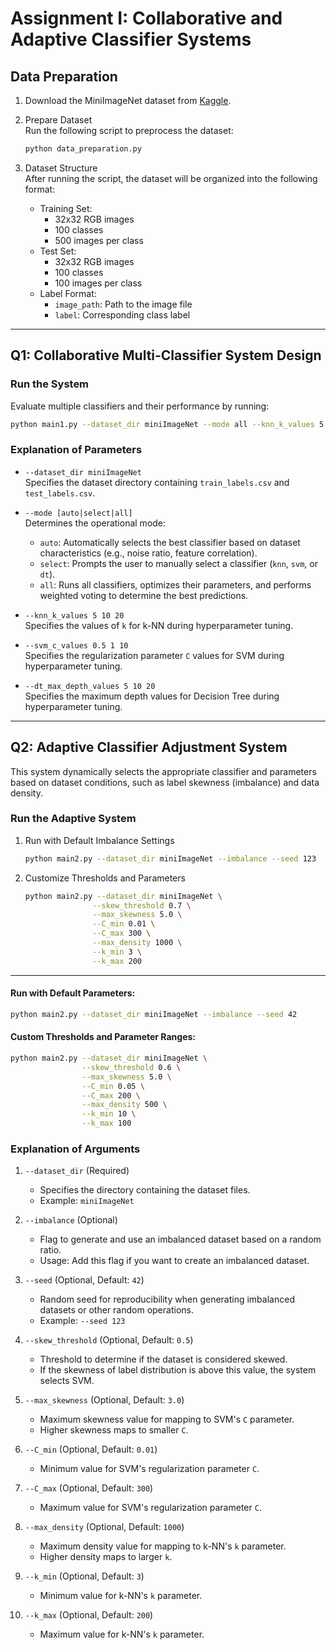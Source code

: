 # Assignment I: Collaborative and Adaptive Classifier Systems


## Data Preparation

1. Download the MiniImageNet dataset from [Kaggle](https://www.kaggle.com/datasets/arjunashok33/miniimagenet/data).

2. Prepare Dataset  
   Run the following script to preprocess the dataset:
   ```bash
   python data_preparation.py
   ```

3. Dataset Structure  
   After running the script, the dataset will be organized into the following format:
   - Training Set:  
     - 32x32 RGB images  
     - 100 classes  
     - 500 images per class  
   - Test Set:  
     - 32x32 RGB images  
     - 100 classes  
     - 100 images per class  
   - Label Format:  
     - `image_path`: Path to the image file  
     - `label`: Corresponding class label  

---

## Q1: Collaborative Multi-Classifier System Design

### Run the System
Evaluate multiple classifiers and their performance by running:
```bash
python main1.py --dataset_dir miniImageNet --mode all --knn_k_values 5 10 20 --svm_c_values 0.5 1 10 --dt_max_depth_values 5 10 20
```

### Explanation of Parameters

- `--dataset_dir miniImageNet`  
  Specifies the dataset directory containing `train_labels.csv` and `test_labels.csv`.

- `--mode [auto|select|all]`  
  Determines the operational mode:
  - `auto`: Automatically selects the best classifier based on dataset characteristics (e.g., noise ratio, feature correlation).
  - `select`: Prompts the user to manually select a classifier (`knn`, `svm`, or `dt`).
  - `all`: Runs all classifiers, optimizes their parameters, and performs weighted voting to determine the best predictions.

- `--knn_k_values 5 10 20`  
  Specifies the values of `k` for k-NN during hyperparameter tuning.

- `--svm_c_values 0.5 1 10`  
  Specifies the regularization parameter `C` values for SVM during hyperparameter tuning.

- `--dt_max_depth_values 5 10 20`  
  Specifies the maximum depth values for Decision Tree during hyperparameter tuning.

---

## Q2: Adaptive Classifier Adjustment System

This system dynamically selects the appropriate classifier and parameters based on dataset conditions, such as label skewness (imbalance) and data density.

### Run the Adaptive System

1. Run with Default Imbalance Settings  
   ```bash
   python main2.py --dataset_dir miniImageNet --imbalance --seed 123
   ```

2. Customize Thresholds and Parameters  
   ```bash
   python main2.py --dataset_dir miniImageNet \
                  --skew_threshold 0.7 \
                  --max_skewness 5.0 \
                  --C_min 0.01 \
                  --C_max 300 \
                  --max_density 1000 \
                  --k_min 3 \
                  --k_max 200
   ```

---

#### Run with Default Parameters:
```bash
python main2.py --dataset_dir miniImageNet --imbalance --seed 42
```

#### Custom Thresholds and Parameter Ranges:
```bash
python main2.py --dataset_dir miniImageNet \
                --skew_threshold 0.6 \
                --max_skewness 5.0 \
                --C_min 0.05 \
                --C_max 200 \
                --max_density 500 \
                --k_min 10 \
                --k_max 100
```

### Explanation of Arguments

1. `--dataset_dir` (Required)
   - Specifies the directory containing the dataset files.
   - Example: `miniImageNet`

2. `--imbalance` (Optional)
   - Flag to generate and use an imbalanced dataset based on a random ratio.
   - Usage: Add this flag if you want to create an imbalanced dataset.

3. `--seed` (Optional, Default: `42`)
   - Random seed for reproducibility when generating imbalanced datasets or other random operations.
   - Example: `--seed 123`

4. `--skew_threshold` (Optional, Default: `0.5`)
   - Threshold to determine if the dataset is considered skewed.
   - If the skewness of label distribution is above this value, the system selects SVM.

5. `--max_skewness` (Optional, Default: `3.0`)
   - Maximum skewness value for mapping to SVM's `C` parameter.
   - Higher skewness maps to smaller `C`.

6. `--C_min` (Optional, Default: `0.01`)
   - Minimum value for SVM's regularization parameter `C`.

7. `--C_max` (Optional, Default: `300`)
   - Maximum value for SVM's regularization parameter `C`.

8. `--max_density` (Optional, Default: `1000`)
   - Maximum density value for mapping to k-NN's `k` parameter.
   - Higher density maps to larger `k`.

9. `--k_min` (Optional, Default: `3`)
   - Minimum value for k-NN's `k` parameter.

10. `--k_max` (Optional, Default: `200`)
    - Maximum value for k-NN's `k` parameter.
